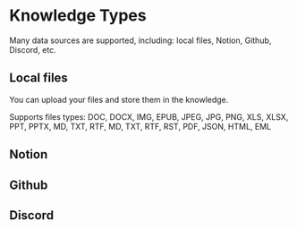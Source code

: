 # Knowledge Types

Many data sources are supported, including: local files, Notion, Github, Discord, etc.

## Local files

You can upload your files and store them in the knowledge. 

Supports files types: DOC, DOCX, IMG, EPUB, JPEG, JPG, PNG, XLS, XLSX, PPT, PPTX, MD, TXT, RTF, MD, TXT, RTF, RST, PDF, JSON, HTML, EML

## Notion

## Github

## Discord